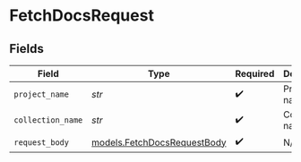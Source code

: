 # FetchDocsRequest


## Fields

| Field                                                            | Type                                                             | Required                                                         | Description                                                      |
| ---------------------------------------------------------------- | ---------------------------------------------------------------- | ---------------------------------------------------------------- | ---------------------------------------------------------------- |
| `project_name`                                                   | *str*                                                            | :heavy_check_mark:                                               | Project name.                                                    |
| `collection_name`                                                | *str*                                                            | :heavy_check_mark:                                               | Collection name.                                                 |
| `request_body`                                                   | [models.FetchDocsRequestBody](../models/fetchdocsrequestbody.md) | :heavy_check_mark:                                               | N/A                                                              |
